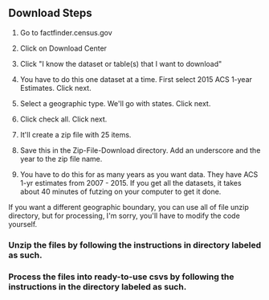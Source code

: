 ## Download Steps
1. Go to factfinder.census.gov

2. Click on Download Center

3. Click "I know the dataset or table(s) that I want to download"

4. You have to do this one dataset at a time. First select 2015 ACS 1-year Estimates. Click next.

5. Select a geographic type. We'll go with states. Click next.

6. Click check all. Click next. 

7. It'll create a zip file with 25 items.

8. Save this in the Zip-File-Download directory. Add an underscore and the year to the zip file name.

9. You have to do this for as many years as you want data. They have ACS 1-yr estimates from 2007 - 2015. If you get all the datasets, it takes about 40 minutes of futzing on your computer to get it done.

If you want a different geographic boundary, you can use all of file unzip directory, but for processing, I'm sorry, you'll have to modify the code yourself.

### Unzip the files by following the instructions in directory labeled as such.

### Process the files into ready-to-use csvs by following the instructions in the directory labeled as such.